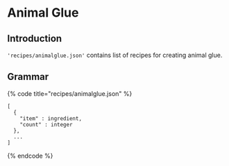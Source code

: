 # Animal Glue

## Introduction

`'recipes/animalglue.json'` contains list of recipes for creating animal glue.

## Grammar

{% code title="recipes/animalglue.json" %}
```text
[
  {
    "item" : ingredient,
    "count" : integer
  },
  ...
]
```
{% endcode %}

